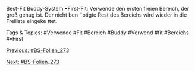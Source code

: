 Best-Fit
Buddy-System
•First-Fit:
Verwende den ersten freien Bereich, der groß genug ist.
Der nicht ben ¨otigte Rest des Bereichs wird wieder in die Freiliste eingeke ttet.

   Tags & Topics:
   #Verwende
   #Fit
   #Bereich
   #Buddy
   #Verwend
   #fit
   #Bereichs
   #•First

[Previous: #BS-Folien_273](BS-Folien_273.md)

[Next: #BS-Folien_273](BS-Folien_273.md)